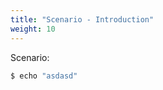 ```yaml
---
title: "Scenario - Introduction"
weight: 10
---
```


Scenario:

```bash timeout=10
$ echo "asdasd"
```